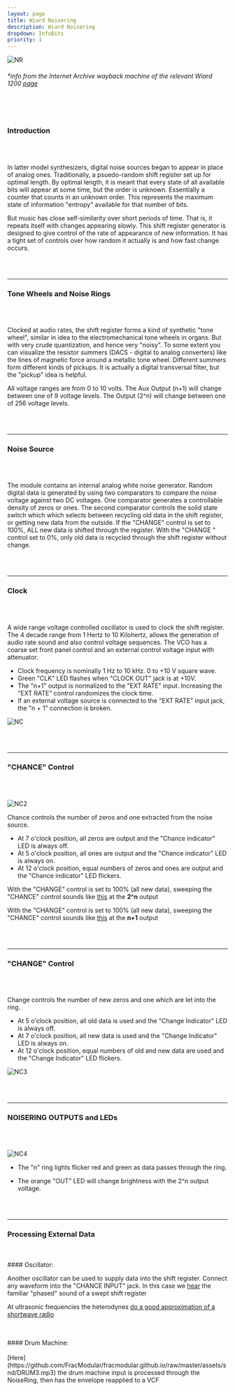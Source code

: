 ```yaml
---
layout: page
title: Wiard Noisering
description: Wiard Noisering
dropdown: InfoBits
priority: 1
---
```





![NR](https://raw.githubusercontent.com/FracModular/fracmodular.github.io/master/assets/img/NRFaceSml.jpg)

  
###### *info from the Internet Archive wayback machine of the relevant Wiard 1200 [page](http://web.archive.org/web/20051227190155/http://www.wiard.com/1200/NR/Noise_Ring.html)
  
<br>
<br>
  
  
### Introduction
  
  
  
<br>
<br>

In latter model synthesizers, digital noise sources began to appear in place of analog ones. Traditionally, 
a psuedo-random shift register set up for optimal length. By optimal length, it is meant that every state 
of all available bits will appear at some time, but the order is unknown. Essentially a counter that counts 
in an unknown order. This represents the maximum state of information "entropy" available for that number of bits.

But music has close self-similarity over short periods of time. That is, it repeats itself with changes appearing slowly. 
This shift register generator is designed to give control of the rate of appearance of new information. 
It has a tight set of controls over how random it actually is and how fast change occurs.

  
<br>
<br>
 
---
  
### Tone Wheels and Noise Rings 

<br>
<br>

Clocked at audio rates, the shift register forms a kind of synthetic "tone wheel", similar in idea to the electromechanical 
tone wheels in organs. But with very crude quantization, and hence very "noisy". To some extent you can visualize the 
resistor summers (DACS - digital to analog converters) like the lines of magnetic force around a metallic tone wheel. 
Different summers form different kinds of pickups. It is actually a digital transversal filter, but the "pickup" idea is 
helpful.

All voltage ranges are from 0 to 10 volts. The Aux Output (n+1) will change between one of 9 voltage levels. 
The Output (2^n) will change between one of 256 voltage levels.

<br>
<br>
  
  
---

### Noise Source

<br>
<br>

The module contains an internal analog white noise generator. Random digital data is generated by using two 
comparators to compare the noise voltage against two DC voltages. 
One comparator generates a controllable density of zeros or ones. The second comparator controls the solid state 
switch which which selects between recycling old data in the shift register, or getting new data from the outside. 
If the "CHANGE" control is set to 100%, ALL new data is shifted through the register. 
With the "CHANGE " control set to 0%, only old data is recycled through the shift register without change.


<br>
<br>
  
---

### Clock 

<br>
<br>

A wide range voltage controlled oscillator is used to clock the shift register. 
The 4 decade range from 1 Hertz to 10 Kilohertz, allows the generation of audio rate sound 
and also control voltage sequences. The VCO has a coarse set front panel control and an external control voltage input 
with attenuator.


- Clock frequency is nominally 1 Hz to 10 kHz. 0 to +10 V square wave.
- Green "CLK" LED flashes when "CLOCK OUT" jack is at +10V.
- The "n+1" output is normalized to the "EXT RATE" input. Increasing the "EXT RATE" control randomizes the clock time.
- If an external voltage source is connected to the "EXT RATE" input jack, the "n + 1" connection is broken.

![NC](https://raw.githubusercontent.com/FracModular/fracmodular.github.io/master/assets/img/noiexp1.jpg)


  
    
    
<br>
<br>
  
---


### "CHANCE" Control

<br>
<br>

![NC2](https://raw.githubusercontent.com/FracModular/fracmodular.github.io/master/assets/img/noiexp2.jpg)

Chance controls the number of zeros and one extracted from the noise source.

- At 7 o'clock position, all zeros are output and the "Chance indicator" LED is always off.
- At 5 o'clock position, all ones are output and the "Chance indicator" LED is always on.
- At 12 o'clock position, equal numbers of zeros and ones are output and the "Chance indicator" LED flickers.


With the "CHANGE" control is set to 100% (all new data), sweeping the "CHANCE" control sounds like [this](https://github.com/FracModular/fracmodular.github.io/raw/master/assets/snd/PROB1SWE.mp3) at the **2^n** output 

With the "CHANGE" control is set to 100% (all new data), sweeping the "CHANCE" control sounds like [this](https://github.com/FracModular/fracmodular.github.io/raw/master/assets/snd/PROB1SW2.mp3) at the **n+1** output 


<br>
<br>
  

  
  
---

### "CHANGE" Control

<br>
<br>

Change controls the number of new zeros and one which are let into the ring.

- At 5 o'clock position, all old data is used and the "Change Indicator" LED is always off.
- At 7 o'clock position, all new data is used and the "Change Indicator" LED is always on.
- At 12 o'clock position, equal numbers of old and new data are used and the "Change Indicator" LED flickers. 


![NC3](https://raw.githubusercontent.com/FracModular/fracmodular.github.io/master/assets/img/noiexp3.jpg)



  
  

  
<br>
<br>

---


### NOISERING OUTPUTS and LEDs

<br>
<br>

![NC4](https://raw.githubusercontent.com/FracModular/fracmodular.github.io/master/assets/img/noiexp4.jpg)

- The "n" ring lights flicker red and green as data passes through the ring.

- The orange "OUT" LED will change brightness with the 2^n output voltage. 


<br>
<br>


---

### Processing External Data
<br>
<br>
#### Oscillator:

Another oscillator can be used to supply data into the shift register. Connect any waveform into the "CHANCE INPUT" jack. 
In this case we [hear](https://github.com/FracModular/fracmodular.github.io/raw/master/assets/snd/CLOCKSW2.mp3) the familiar "phased" sound of a swept shift register

At ultrasonic frequencies the heterodynes [do a good approximation of a shortwave radio](https://github.com/FracModular/fracmodular.github.io/raw/master/assets/snd/SHORTWAVE.mp3)

<br>
<br>
#### Drum Machine:

<br>
<br>
[Here](https://github.com/FracModular/fracmodular.github.io/raw/master/assets/snd/DRUM3.mp3) the drum machine input is processed through the NoiseRing, then has the envelope reapplied to a VCF
